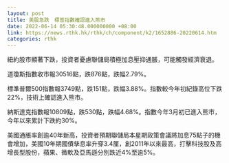 ```yaml
---
layout: post
title: 美股急跌　標普指數確認進入熊市
date: 2022-06-14 05:30:48.000000000 +08:00
link: https://news.rthk.hk/rthk/ch/component/k2/1652886-20220614.htm
categories: rthk
---
```


紐約股市顯著下跌，投資者憂慮聯儲局積極加息壓抑通脹，可能觸發經濟衰退。

道瓊斯指數收市報30516點，跌876點，跌幅2.79%。

標準普爾500指數報3749點，跌151點，跌幅3.88%。指數較今年初紀錄高位下跌22%，技術上確認進入熊市。

納斯達克指數報10809點，跌530點，跌幅4.68%。指數今年3月初已進入熊市，今年以來累計下跌約30%。

美國通脹率創逾40年新高，投資者預期聯儲局本星期政策會議將加息75點子的機會增加，美國10年期國債孳息率升穿3.4厘，創2011年以來最高，打擊科技股及高增長型股份，蘋果、微軟及亞馬遜分別跌近4%至逾5%。
